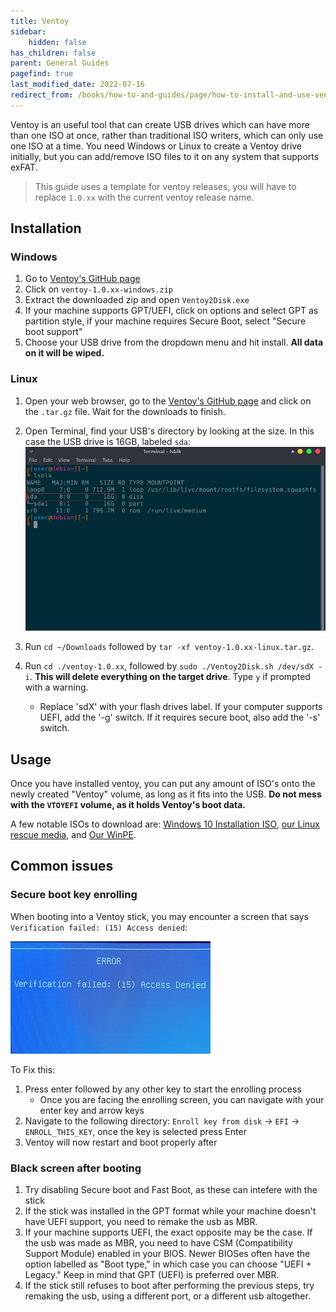 ```yaml
---
title: Ventoy
sidebar:
    hidden: false
has_children: false
parent: General Guides
pagefind: true
last_modified_date: 2022-07-16
redirect_from: /books/how-to-and-guides/page/how-to-install-and-use-ventoy
---
```







Ventoy is an useful tool that can create USB drives which can have more than one ISO at once, rather than traditional ISO writers, which can only use one ISO at a time. You need Windows or Linux to create a Ventoy drive initially, but you can add/remove ISO files to it on any system that supports exFAT.

> This guide uses a template for ventoy releases, you will have to replace `1.0.xx` with the current ventoy release name.

## Installation

### Windows

1. Go to [Ventoy's GitHub page](https://github.com/ventoy/Ventoy/releases)
2. Click on `ventoy-1.0.xx-windows.zip`
3. Extract the downloaded zip and open `Ventoy2Disk.exe`
4. If your machine supports GPT/UEFI, click on options and select GPT as partition style, if your machine requires Secure Boot, select "Secure boot support"
5. Choose your USB drive from the dropdown menu and hit install. **All data on it will be wiped.**

### Linux

1. Open your web browser, go to the [Ventoy's GitHub page](https://github.com/ventoy/Ventoy/releases) and click on the `.tar.gz` file. Wait for the downloads to finish.
2. Open Terminal, find your USB's directory by looking at the size. In this case the USB drive is 16GB, labeled `sda`:
![linux-0](../../../assets/ventoy/linux-0.webp)

3. Run `cd ~/Downloads` followed by `tar -xf ventoy-1.0.xx-linux.tar.gz`.

4. Run `cd ./ventoy-1.0.xx`, followed by `sudo ./Ventoy2Disk.sh /dev/sdX -i`. **This will delete everything on the target drive**. Type `y` if prompted with a warning.
   * Replace 'sdX' with your flash drives label. If your computer supports UEFI, add the '-g' switch. If it requires secure boot, also add the '-s' switch. 

## Usage

Once you have installed ventoy, you can put any amount of ISO's onto the newly created "Ventoy" volume, as long as it fits into the USB. **Do not mess with the `VTOYEFI` volume, as it holds Ventoy's boot data.**

A few notable ISOs to download are: [Windows 10 Installation ISO](https://www.microsoft.com/en-gb/software-download/windows10), [our Linux rescue media](https://github.com/r-Techsupport/rTS_Debian/releases/latest/download/rTS_RescueMedia.iso), and [Our WinPE](https://github.com/r-Techsupport/rTS_WinPe/releases/latest/download/rTS_WinPE.iso).

<!--
In Windows, you can drag & drop ISOs to the "Ventoy" partition.

In case you are using Linux, this is how to access and use Ventoy:

1. Open a terminal instance and run "lsblk", your usb should now have two partitions on it. Ignore the 32Mb one, mark down the number of the bigger one. In this case it is 'sda1' with the size of 16Gb.
[![Winonlinux21.png](https://rtech.support/uploads/images/gallery/2021-08/scaled-1680-/winonlinux21.png)](https://rtech.support/uploads/images/gallery/2021-08/winonlinux21.png)
2. Run these commands: `sudo mkdir /mnt/abc` and `sudo mount /dev/sdXY /mnt/abc`.
   * Replace 'sdXY' with the label of the aforementioned partition, in this case it is 'sda1'

3. Run `cd ~/Downloads && sudo mv ./xyz /mnt/abc`.
   * Replace "xyz" with the name of your downloaded ISO.
-->

## Common issues

### Secure boot key enrolling

When booting into a Ventoy stick, you may encounter a screen that says `Verification failed: (15) Access denied`:

![securebootkey](../../../assets/ventoy/securebootkey.webp)

To Fix this:
1. Press enter followed by any other key to start the enrolling process
    * Once you are facing the enrolling screen, you can navigate with your enter key and arrow keys
2. Navigate to the following directory: `Enroll key from disk` -> `EFI` -> `ENROLL_THIS_KEY`, once the key is selected press Enter
3. Ventoy will now restart and boot properly after
  
### Black screen after booting

1. Try disabling Secure boot and Fast Boot, as these can intefere with the stick
2. If the stick was installed in the GPT format while your machine doesn't have UEFI support, you need to remake the usb as MBR.
3. If your machine supports UEFI, the exact opposite may be the case. If the usb was made as MBR, you need to have CSM (Compatibility Support Module) enabled in your BIOS. Newer BIOSes often have the option labelled as "Boot type," in which case you can choose "UEFI + Legacy." Keep in mind that GPT (UEFI) is preferred over MBR.
4. If the stick still refuses to boot after performing the previous steps, try remaking the usb, using a different port, or a different usb altogether.
